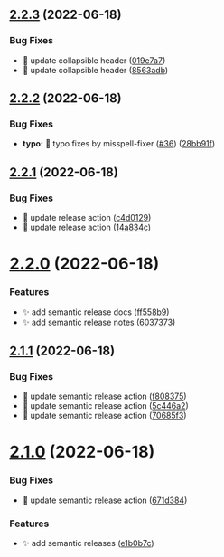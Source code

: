 ## [2.2.3](https://github.com/fairdataihub/dev.fairdataihub.org/compare/v2.2.2...v2.2.3) (2022-06-18)


### Bug Fixes

* 🐛 update collapsible header ([019e7a7](https://github.com/fairdataihub/dev.fairdataihub.org/commit/019e7a78397920f841570496f12bcb919c2085db))
* 🐛 update collapsible header ([8563adb](https://github.com/fairdataihub/dev.fairdataihub.org/commit/8563adb747179d3fb1c3951ba7bc2ae9dfc9947d))

## [2.2.2](https://github.com/fairdataihub/dev.fairdataihub.org/compare/v2.2.1...v2.2.2) (2022-06-18)

### Bug Fixes

- **typo:** 🐛 typo fixes by misspell-fixer ([#36](https://github.com/fairdataihub/dev.fairdataihub.org/issues/36)) ([28bb91f](https://github.com/fairdataihub/dev.fairdataihub.org/commit/28bb91f78b93c732d8f1f45730452e3f5791de31))

## [2.2.1](https://github.com/fairdataihub/dev.fairdataihub.org/compare/v2.2.0...v2.2.1) (2022-06-18)

### Bug Fixes

- 🐛 update release action ([c4d0129](https://github.com/fairdataihub/dev.fairdataihub.org/commit/c4d01293b7f0f59e6503f2f1ad735b91d32fac97))
- 🐛 update release action ([14a834c](https://github.com/fairdataihub/dev.fairdataihub.org/commit/14a834c1d5d008bcfa65d6ccfe9cc4aa57b3f668))

# [2.2.0](https://github.com/fairdataihub/dev.fairdataihub.org/compare/v2.1.1...v2.2.0) (2022-06-18)

### Features

- ✨ add semantic release docs ([ff558b9](https://github.com/fairdataihub/dev.fairdataihub.org/commit/ff558b969e419d26e8898fb1f6e229f5523c79f3))
- ✨ add semantic release notes ([6037373](https://github.com/fairdataihub/dev.fairdataihub.org/commit/60373732f1c955b245013ae73b571ef895ed108f))

## [2.1.1](https://github.com/fairdataihub/fairdataihub-docs/compare/v2.1.0...v2.1.1) (2022-06-18)

### Bug Fixes

- 🐛 update semantic release action ([f808375](https://github.com/fairdataihub/fairdataihub-docs/commit/f808375bcf19e0862ac083690ba3b2ca79e0e279))
- 🐛 update semantic release action ([5c446a2](https://github.com/fairdataihub/fairdataihub-docs/commit/5c446a274ef80971e990c23f31bfadf8613e020a))
- 🐛 update semantic release action ([70685f3](https://github.com/fairdataihub/fairdataihub-docs/commit/70685f3f5462c9b2edb88649d9a319d4116e4a8b))

# [2.1.0](https://github.com/fairdataihub/dev.fairdataihub.org/compare/v2.0.0...v2.1.0) (2022-06-18)

### Bug Fixes

- 🐛 update semantic release action ([671d384](https://github.com/fairdataihub/dev.fairdataihub.org/commit/671d3842c9797e95e67e6ab89ac1c520dbc606cf))

### Features

- ✨ add semantic releases ([e1b0b7c](https://github.com/fairdataihub/dev.fairdataihub.org/commit/e1b0b7c9af0a6e26a54023cd41f3eb20771aebc6))
